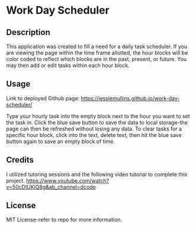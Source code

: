 # Work Day Scheduler

## Description
This application was created to fill a need for a daily task scheduler. If you are viewing the page within the time frame allotted, the hour blocks will be color coded to reflect which blocks are in the past, present, or future. You may then add or edit tasks within each hour block. 

## Usage

Link to deployed Github page: https://jessiemullins.github.io/work-day-scheduler/

Type your hourly task into the empty block next to the hour you want to set the task in. Click the blue save button to save the data to local storage-the page can then be refreshed without losing any data.
To clear tasks for a specific hour block, click into the text, delete text, then hit the blue save button again to save an empty block of time. 

## Credits

I utilized tutoring sessions and the following video tutorial to complete this project.
https://www.youtube.com/watch?v=50cDIUKlQ8g&ab_channel=dcode

## License
MIT License-refer to repo for more information.